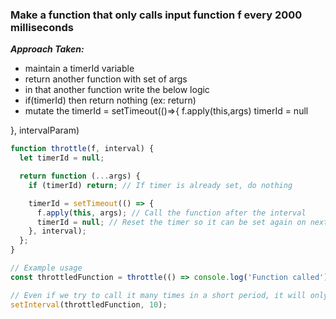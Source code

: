 ### Make a function that only calls input function f every 2000 milliseconds

**_Approach Taken:_**

- maintain a timerId variable
- return another function with set of args
- in that another function write the below logic
- if(timerId) then return nothing (ex: return)
- mutate the timerId = setTimeout(()=>{
  f.apply(this,args)
  timerId = null

}, intervalParam)

```js
function throttle(f, interval) {
  let timerId = null;

  return function (...args) {
    if (timerId) return; // If timer is already set, do nothing

    timerId = setTimeout(() => {
      f.apply(this, args); // Call the function after the interval
      timerId = null; // Reset the timer so it can be set again on next call
    }, interval);
  };
}

// Example usage
const throttledFunction = throttle(() => console.log('Function called'), 2000);

// Even if we try to call it many times in a short period, it will only execute every 2000 ms
setInterval(throttledFunction, 10);
```
